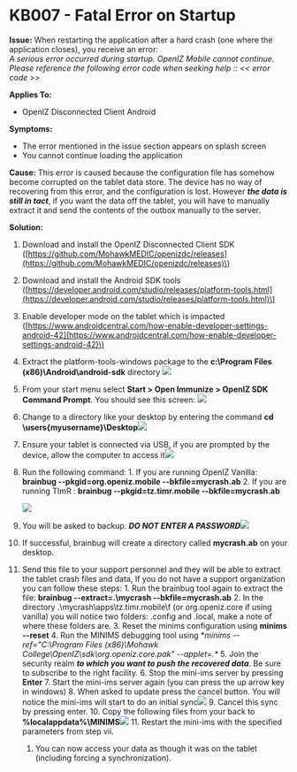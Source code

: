 # KB007 - Fatal Error on Startup

**Issue:** When restarting the application after a hard crash \(one where the application closes\), you receive an error:  
_A serious error occurred during startup. OpenIZ Mobile cannot continue. Please reference the following error code when seeking help :: &lt;&lt; error code &gt;&gt;_

**Applies To:** 

* OpenIZ Disconnected Client Android

**Symptoms:**

* The error mentioned in the issue section appears on splash screen
* You cannot continue loading the application

**Cause:** This error is caused because the configuration file has somehow become corrupted on the tablet data store. The device has no way of recovering from this error, and the configuration is lost. However _**the data is still in tact**_, if you want the data off the tablet, you will have to manually extract it and send the contents of the outbox manually to the server.

**Solution:**

1. Download and install the OpenIZ Disconnected Client SDK \([https://github.com/MohawkMEDIC/openizdc/releases](https://github.com/MohawkMEDIC/openizdc/releases)\)
2. Download and install the Android SDK tools \([https://developer.android.com/studio/releases/platform-tools.html](https://developer.android.com/studio/releases/platform-tools.html)\)
3. Enable developer mode on the tablet which is impacted \([https://www.androidcentral.com/how-enable-developer-settings-android-42](https://www.androidcentral.com/how-enable-developer-settings-android-42)\)
4. Extract the platform-tools-windows package to the **c:\Program Files \(x86\)\Android\android-sdk** directory ![](../.gitbook/assets/kb007-androidplatformtools.png)
5. From your start menu select **Start &gt; Open Immunize &gt; OpenIZ SDK Command Prompt**. You should see this screen: ![](../.gitbook/assets/kb007-sdk-cmd-prompt.png)
6. Change to a directory like your desktop by entering the command **cd \users{myusername}\Desktop**![](../.gitbook/assets/kb007-gotohome.png)
7. Ensure your tablet is connected via USB, if you are prompted by the device, allow the computer to access it![](../.gitbook/assets/kb007-confirmusb.png)
8. Run the following command: 1. If you are running OpenIZ Vanilla: **brainbug --pkgid=org.openiz.mobile --bkfile=mycrash.ab** 2. If you are running TImR : **brainbug --pkgid=tz.timr.mobile --bkfile=mycrash.ab**

   ![](../.gitbook/assets/kb007-runbrainbug.png)

9. You will be asked to backup. _**DO NOT ENTER A PASSWORD**_![](../.gitbook/assets/kb007-fullbackup.png)
10. If successful, brainbug will create a directory called **mycrash.ab** on your desktop.
11. Send this file to your support personnel and they will be able to extract the tablet crash files and data, If you do not have a support organization you can follow these steps: 1. Run the brainbug tool again to extract the file: **brainbug --extract=.\mycrash --bkfile=mycrash.ab** 2. In the directory .\mycrash\apps\tz.timr.mobile\f \(or org.openiz.core if using vanilla\) you will notice two folders: .config and .local, make a note of where these folders are. 3. Reset the minims configuration using **minims --reset** 4. Run the MINIMS debugging tool using **minims --ref="C:\Program Files \(x86\)\Mohawk College\OpenIZ\sdk\org.openiz.core.pak" --applet=.\** 5. Join the security realm _**to which you want to push the recovered data**_. Be sure to subscribe to the right facility. 6. Stop the mini-ims server by pressing **Enter** 7. Start the mini-ims server again \(you can press the up arrow key in windows\) 8. When asked to update press the cancel button. You will notice the mini-ims will start to do an initial sync![](../.gitbook/assets/kb007-minimsinitialsync.png) 9. Cancel this sync by pressing enter. 10. Copy the following files from your back to **%localappdata%\MINIMS**![](../.gitbook/assets/kb007-copydatabases.png) 11. Restart the mini-ims with the specified parameters from step vii.
    1. You can now access your data as though it was on the tablet \(including forcing a synchronization\).

